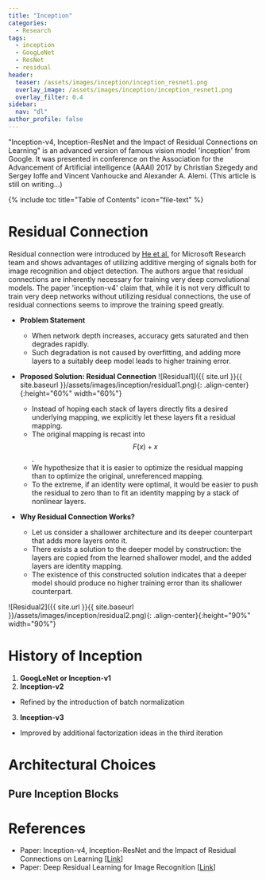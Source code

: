 ```yaml
---
title: "Inception"
categories:
  - Research
tags:
  - inception
  - GoogLeNet
  - ResNet
  - residual
header:
  teaser: /assets/images/inception/inception_resnet1.png
  overlay_image: /assets/images/inception/inception_resnet1.png
  overlay_filter: 0.4
sidebar:
  nav: "dl"
author_profile: false
---
```


"Inception-v4, Inception-ResNet and the Impact of Residual Connections on Learning" is an advanced version of famous vision model 'inception' from Google.
It was presented in conference on the Association for the Advancement of Artificial intelligence (AAAI) 2017 by Christian Szegedy and Sergey Ioffe and Vincent Vanhoucke and Alexander A. Alemi.
(This article is still on writing...)

{% include toc title="Table of Contents" icon="file-text" %}

# Residual Connection
Residual connection were introduced by [He et al.](https://arxiv.org/abs/1512.03385) for Microsoft Research team and shows advantages of utilizing additive merging of signals both for image recognition and object detection.
The authors argue that residual connections are inherently necessary for training very deep convolutional models. 
The paper 'inception-v4' claim that, while it is not very difficult to train very deep networks without utilizing residual connections, the use of residual connections seems to improve the training speed greatly.

- **Problem Statement**
  - When network depth increases, accuracy gets saturated and then degrades rapidly.
  - Such degradation is not caused by overfitting, and adding more layers to a suitably deep model leads to higher training error.
  
- **Proposed Solution: Residual Connection**
![Residual1]({{ site.url }}{{ site.baseurl }}/assets/images/inception/residual1.png){: .align-center}{:height="60%" width="60%"}
  - Instead of hoping each stack of layers directly fits a desired underlying mapping, we explicitly let these layers fit a residual mapping.
  - The original mapping is recast into $$F(x) + x$$.
  - We hypothesize that it is easier to optimize the residual mapping than to optimize the original, unreferenced mapping.
  - To the extreme, if an identity were optimal, it would be easier to push the residual to zero than to fit an identity mapping by a stack of nonlinear layers.
  
- **Why Residual Connection Works?**
  - Let us consider a shallower architecture and its deeper counterpart that adds more layers onto it.
  - There exists a solution to the deeper model by construction: the layers are copied from the learned shallower model, and the added layers are identity mapping.
  - The existence of this constructed solution indicates that a deeper model should produce no higher training error than its shallower counterpart.
  
![Residual2]({{ site.url }}{{ site.baseurl }}/assets/images/inception/residual2.png){: .align-center}{:height="90%" width="90%"}

# History of Inception
1. **GoogLeNet or Inception-v1**
2. **Inception-v2**
  - Refined by the introduction of batch normalization
3. **Inception-v3**
  - Improved by additional factorization ideas in the third iteration

# Architectural Choices
## Pure Inception Blocks



# References
- Paper: Inception-v4, Inception-ResNet and the Impact of Residual Connections on Learning [[Link](https://arxiv.org/abs/1602.07261)]
- Paper: Deep Residual Learning for Image Recognition [[Link](https://arxiv.org/abs/1512.03385)]
